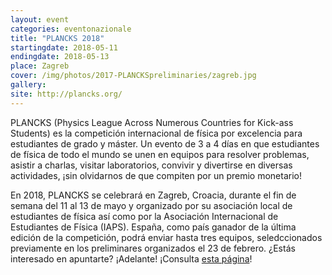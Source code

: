 ```yaml
---
layout: event
categories: eventonazionale
title: "PLANCKS 2018"
startingdate: 2018-05-11
endingdate: 2018-05-13
place: Zagreb
cover: /img/photos/2017-PLANCKSpreliminaries/zagreb.jpg
gallery:
site: http://plancks.org/
---
```


PLANCKS (Physics League Across Numerous Countries for Kick-ass Students) es la competición internacional de física por excelencia para
estudiantes de grado y máster. Un evento de 3 a 4 días en que estudiantes de física de todo el mundo se unen en equipos para resolver
problemas, asistir a charlas, visitar laboratorios, convivir y divertirse en diversas actividades, ¡sin olvidarnos de que compiten por
un premio monetario!

En 2018, PLANCKS se celebrará en Zagreb, Croacia, durante el fin de semana del 11 al 13 de mayo y organizado por su asociación local de
estudiantes de física así como por la Asociación Internacional de Estudiantes de Física (IAPS). España, como país ganador de la última
edición de la competición, podrá enviar hasta tres equipos, seledccionados previamente en los preliminares organizados el 23 de febrero.
¿Estás interesado en apuntarte? ¡Adelante! ¡Consulta [esta página](https://ae-ef.github.io/eventonazionale/2018/02/23/PLANCKSpreliminaries/)!

